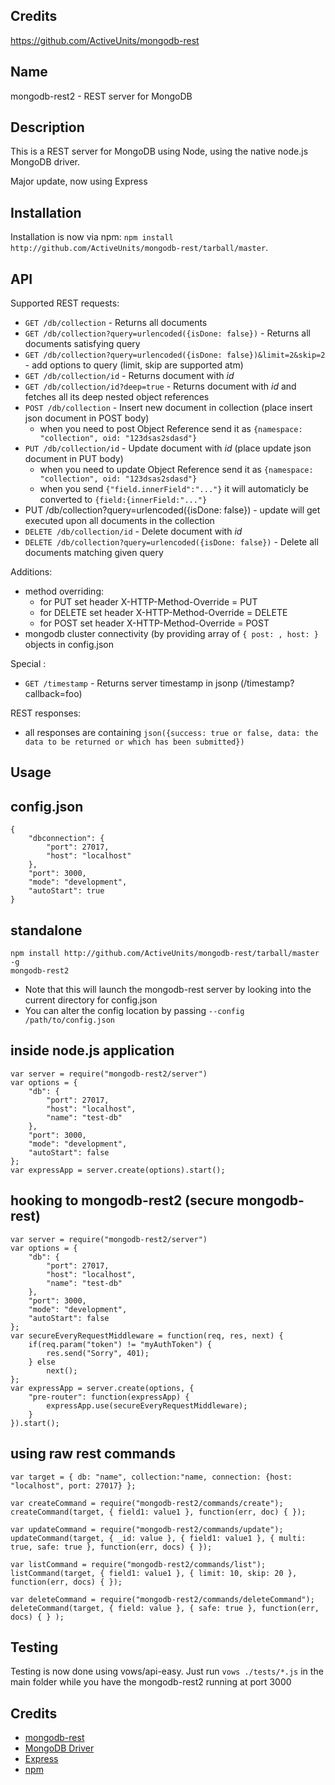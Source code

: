 Credits
-------
https://github.com/ActiveUnits/mongodb-rest

Name
----

mongodb-rest2 - REST server for MongoDB

Description
-----------

This is a REST server for MongoDB using Node, using the native node.js MongoDB driver.

Major update, now using Express

Installation
------------

Installation is now via npm: `npm install http://github.com/ActiveUnits/mongodb-rest/tarball/master`.

API
-----

Supported REST requests:

* `GET /db/collection` - Returns all documents
* `GET /db/collection?query=urlencoded({isDone: false})` - Returns all documents satisfying query
* `GET /db/collection?query=urlencoded({isDone: false})&limit=2&skip=2` - add options to query (limit, skip are supported atm)
* `GET /db/collection/id` - Returns document with _id_
* `GET /db/collection/id?deep=true` - Returns document with _id_ and fetches all its deep nested object references
* `POST /db/collection` - Insert new document in collection (place insert json document in POST body)
  * when you need to post Object Reference send it as `{namespace: "collection", oid: "123dsas2sdasd"}`
* `PUT /db/collection/id` - Update document with _id_ (place update json document in PUT body)
  * when you need to update Object Reference send it as `{namespace: "collection", oid: "123dsas2sdasd"}`
  * when you send `{"field.innerField":"..."}` it will automaticly be converted to `{field:{innerField:"..."}`
* PUT /db/collection?query=urlencoded({isDone: false}) - update will get executed upon all documents in the collection
* `DELETE /db/collection/id` - Delete document with _id_
* `DELETE /db/collection?query=urlencoded({isDone: false})` - Delete all documents matching given query

Additions:

* method overriding: 
  * for PUT set header X-HTTP-Method-Override = PUT
  * for DELETE set header X-HTTP-Method-Override = DELETE
  * for POST set header X-HTTP-Method-Override = POST
* mongodb cluster connectivity (by providing array of `{ post: , host: }` objects in config.json

Special : 

* `GET /timestamp` - Returns server timestamp in jsonp (/timestamp?callback=foo)

REST responses:

* all responses are containing `json({success: true or false, data: the data to be returned or which has been submitted})`

Usage
------------

## config.json ##

	{
		"dbconnection": {
			"port": 27017,
			"host": "localhost"
		},
		"port": 3000,
		"mode": "development",
		"autoStart": true
	}

## standalone ##

	npm install http://github.com/ActiveUnits/mongodb-rest/tarball/master -g
	mongodb-rest2

* Note that this will launch the mongodb-rest server by looking into the current directory for config.json
* You can alter the config location by passing `--config /path/to/config.json`

## inside node.js application ##

	var server = require("mongodb-rest2/server")
	var options = {
		"db": {
			"port": 27017,
			"host": "localhost",
			"name": "test-db"
		},
		"port": 3000,
		"mode": "development",
		"autoStart": false
	};
	var expressApp = server.create(options).start();

## hooking to mongodb-rest2 (secure mongodb-rest) ##
 
	var server = require("mongodb-rest2/server")
	var options = {
		"db": {
			"port": 27017,
			"host": "localhost",
			"name": "test-db"
		},
		"port": 3000,
		"mode": "development",
		"autoStart": false
	};
	var secureEveryRequestMiddleware = function(req, res, next) {
		if(req.param("token") != "myAuthToken") {
			res.send("Sorry", 401);
		} else
			next();
	}; 
	var expressApp = server.create(options, {
		"pre-router": function(expressApp) {
			expressApp.use(secureEveryRequestMiddleware);
		}
	}).start();

## using raw rest commands ##
    var target = { db: "name", collection:"name, connection: {host: "localhost", port: 27017} };
    
    var createCommand = require("mongodb-rest2/commands/create");
    createCommand(target, { field1: value1 }, function(err, doc) { });
    
    var updateCommand = require("mongodb-rest2/commands/update");
    updateCommand(target, { _id: value }, { field1: value1 }, { multi: true, safe: true }, function(err, docs) { });

    var listCommand = require("mongodb-rest2/commands/list");
    listCommand(target, { field1: value1 }, { limit: 10, skip: 20 }, function(err, docs) { });

    var deleteCommand = require("mongodb-rest2/commands/deleteCommand");
    deleteCommand(target, { field: value }, { safe: true }, function(err, docs) { } ); 

Testing
-------

Testing is now done using vows/api-easy. Just run `vows ./tests/*.js` in the main folder while you have the mongodb-rest2 running at port 3000

Credits
-------

* [mongodb-rest](http://github.com/tdegrunt/mongodb-rest)
* [MongoDB Driver](http://github.com/christkv/node-mongodb-native)
* [Express](http://expressjs.com/)
* [npm](http://npmjs.org/)
